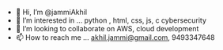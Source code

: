 - 👋 Hi, I’m @jammiAkhil
- 👀 I’m interested in ... python , html, css, js, c cybersecurity
- 💞️ I’m looking to collaborate on AWS, cloud development
- 📫 How to reach me ... akhil.jammi@gmail.com, 9493347648

<!---
jammiAkhil/jammiAkhil is a ✨ special ✨ repository because its `README.md` (this file) appears on your GitHub profile.
You can click the Preview link to take a look at your changes.
--->
